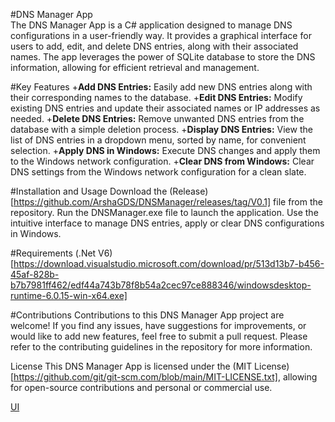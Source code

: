 #DNS Manager App<br/>
The DNS Manager App is a C# application designed to manage DNS configurations in a user-friendly way. It provides a graphical interface for users to add, edit, and delete DNS entries, along with their associated names. The app leverages the power of SQLite database to store the DNS information, allowing for efficient retrieval and management.

#Key Features
+**Add DNS Entries:** Easily add new DNS entries along with their corresponding names to the database.
+**Edit DNS Entries:** Modify existing DNS entries and update their associated names or IP addresses as needed.
+**Delete DNS Entries:** Remove unwanted DNS entries from the database with a simple deletion process.
+**Display DNS Entries:** View the list of DNS entries in a dropdown menu, sorted by name, for convenient selection.
+**Apply DNS in Windows:** Execute DNS changes and apply them to the Windows network configuration.
+**Clear DNS from Windows:** Clear DNS settings from the Windows network configuration for a clean slate.

#Installation and Usage
Download the (Release)[https://github.com/ArshaGDS/DNSManager/releases/tag/V0.1] file from the repository.
Run the DNSManager.exe file to launch the application.
Use the intuitive interface to manage DNS entries, apply or clear DNS configurations in Windows.

#Requirements
(.Net V6)[https://download.visualstudio.microsoft.com/download/pr/513d13b7-b456-45af-828b-b7b7981ff462/edf44a743b78f8b54a2cec97ce888346/windowsdesktop-runtime-6.0.15-win-x64.exe]

#Contributions
Contributions to this DNS Manager App project are welcome! If you find any issues, have suggestions for improvements, or would like to add new features, feel free to submit a pull request. Please refer to the contributing guidelines in the repository for more information.

License
This DNS Manager App is licensed under the (MIT License)[https://github.com/git/git-scm.com/blob/main/MIT-LICENSE.txt], allowing for open-source contributions and personal or commercial use.

[UI](url=https://imgbb.com/][img]https://i.ibb.co/nbHjSqz/Screenshot-2023-05-22-131137.png[/img][/url)
